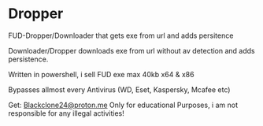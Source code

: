 # Dropper
FUD-Dropper/Downloader that gets exe from url and adds persitence

Downloader/Dropper downloads exe from url without av detection and adds persistence.

Written in powershell, i sell FUD exe max 40kb x64 & x86

Bypasses allmost every Antivirus (WD, Eset, Kaspersky, Mcafee etc)

Get: Blackclone24@proton.me
Only for educational Purposes, i am not responsible for any illegal activities!
